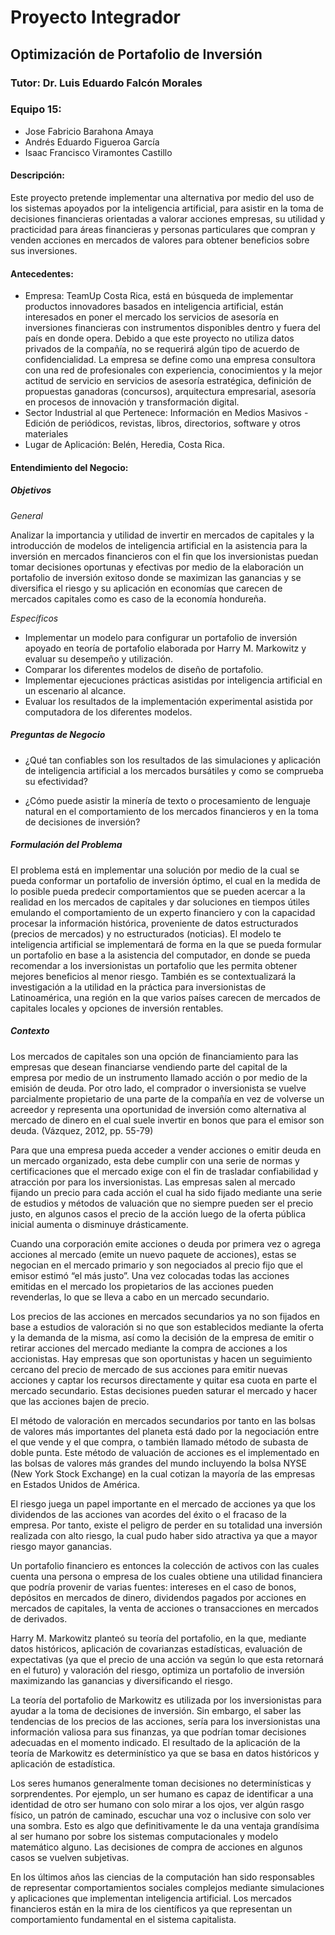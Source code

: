 # Proyecto Integrador
## Optimización de Portafolio de Inversión

### Tutor: Dr. Luis Eduardo Falcón Morales

### Equipo 15:
- Jose Fabricio Barahona Amaya 
- Andrés Eduardo Figueroa García 
- Isaac Francisco Viramontes Castillo 

#### Descripción:
Este proyecto pretende implementar una alternativa por medio del uso de los sistemas apoyados por la inteligencia artificial, para asistir en la toma de decisiones financieras orientadas a valorar acciones empresas, su utilidad y practicidad para áreas financieras y personas particulares que compran y venden acciones en mercados de valores para obtener beneficios sobre sus inversiones. 

#### Antecedentes:
- Empresa: TeamUp Costa Rica, está en búsqueda de implementar productos innovadores basados en inteligencia artificial, están interesados en poner el mercado los servicios de asesoría en inversiones financieras con instrumentos disponibles dentro y fuera del país en donde opera. Debido a que este proyecto no utiliza datos privados de la compañía, no se requerirá algún tipo de acuerdo de confidencialidad. La empresa se define como una empresa consultora con una red de profesionales con experiencia, conocimientos y la mejor actitud de servicio en servicios de asesoría estratégica, definición de propuestas ganadoras (concursos), arquitectura empresarial, asesoría en procesos de innovación y transformación digital. 
- Sector Industrial al que Pertenece: Información en Medios Masivos - Edición de periódicos, revistas, libros, directorios, software y otros materiales 
- Lugar de Aplicación: Belén, Heredia, Costa Rica. 

#### Entendimiento del Negocio:
##### Objetivos
*General*

Analizar la importancia y utilidad de invertir en mercados de capitales y la introducción de modelos de inteligencia artificial en la asistencia para la inversión en mercados financieros con el fin que los inversionistas puedan tomar decisiones oportunas y efectivas por medio de la elaboración un portafolio de inversión exitoso donde se maximizan las ganancias y se diversifica el riesgo y su aplicación en economías que carecen de mercados capitales como es caso de la economía hondureña. 

*Específicos*
- Implementar un modelo para configurar un portafolio de inversión apoyado en teoría de portafolio elaborada por Harry M. Markowitz y evaluar su desempeño y utilización. 
- Comparar los diferentes modelos de diseño de portafolio. 
- Implementar ejecuciones prácticas asistidas por inteligencia artificial en un escenario al alcance. 
- Evaluar los resultados de la implementación experimental asistida por computadora de los diferentes modelos. 

##### Preguntas de Negocio
- ¿Qué tan confiables son los resultados de las simulaciones y aplicación de inteligencia artificial a los mercados bursátiles y como se comprueba su efectividad? 

- ¿Cómo puede asistir la minería de texto o procesamiento de lenguaje natural en el comportamiento de los mercados financieros y en la toma de decisiones de inversión?

  
##### Formulación del Problema 
El problema está en implementar una solución por medio de la cual se pueda conformar un portafolio de inversión óptimo, el cual en la medida de lo posible pueda predecir comportamientos que se pueden acercar a la realidad en los mercados de capitales y dar soluciones en tiempos útiles emulando el comportamiento de un experto financiero y con la capacidad procesar la información histórica, proveniente de datos estructurados (precios de mercados) y no estructurados (noticias). El modelo te inteligencia artificial se implementará de forma en la que se pueda formular un portafolio en base a la asistencia del computador, en donde se pueda recomendar a los inversionistas un portafolio que les permita obtener mejores beneficios al menor riesgo. También es se contextualizará la investigación a la utilidad en la práctica para inversionistas de Latinoamérica, una región en la que varios países carecen de mercados de capitales locales y opciones de inversión rentables. 

##### Contexto 
Los mercados de capitales son una opción de financiamiento para las empresas que desean financiarse vendiendo parte del capital de la empresa por medio de un instrumento llamado acción o por medio de la emisión de deuda. Por otro lado, el comprador o inversionista se vuelve parcialmente propietario de una parte de la compañía en vez de volverse un acreedor y representa una oportunidad de inversión como alternativa al mercado de dinero en el cual suele invertir en bonos que para el emisor son deuda. (Vázquez, 2012, pp. 55-79)

Para que una empresa pueda acceder a vender acciones o emitir deuda en un mercado organizado, esta debe cumplir con una serie de normas y certificaciones que el mercado exige con el fin de trasladar confiabilidad y atracción por para los inversionistas. Las empresas salen al mercado fijando un precio para cada acción el cual ha sido fijado mediante una serie de estudios y métodos de valuación que no siempre pueden ser el precio justo, en algunos casos el precio de la acción luego de la oferta pública inicial aumenta o disminuye drásticamente. 

Cuando una corporación emite acciones o deuda por primera vez o agrega acciones al mercado (emite un nuevo paquete de acciones), estas se negocian en el mercado primario y son negociados al precio fijo que el emisor estimó “el más justo”. Una vez colocadas todas las acciones emitidas en el mercado los propietarios de las acciones pueden revenderlas, lo que se lleva a cabo en un mercado secundario. 

Los precios de las acciones en mercados secundarios ya no son fijados en base a estudios de valoración si no que son establecidos mediante la oferta y la demanda de la misma, así como la decisión de la empresa de emitir o retirar acciones del mercado mediante la compra de acciones a los accionistas. Hay empresas que son oportunistas y hacen un seguimiento cercano del precio de mercado de sus acciones para emitir nuevas acciones y captar los recursos directamente y quitar esa cuota en parte el mercado secundario. Estas decisiones pueden saturar el mercado y hacer que las acciones bajen de precio. 

El método de valoración en mercados secundarios por tanto en las bolsas de valores más importantes del planeta está dado por la negociación entre el que vende y el que compra, o también llamado método de subasta de doble punta. Este método de valuación de acciones es el implementado en las bolsas de valores más grandes del mundo incluyendo la bolsa NYSE (New York Stock Exchange) en la cual cotizan la mayoría de las empresas en Estados Unidos de América.  

El riesgo juega un papel importante en el mercado de acciones ya que los dividendos de las acciones van acordes del éxito o el fracaso de la empresa. Por tanto, existe el peligro de perder en su totalidad una inversión realizada con alto riesgo, la cual pudo haber sido atractiva ya que a mayor riesgo mayor ganancias. 

Un portafolio financiero es entonces la colección de activos con las cuales cuenta una persona o empresa de los cuales obtiene una utilidad financiera que podría provenir de varias fuentes: intereses en el caso de bonos, depósitos en mercados de dinero, dividendos pagados por acciones en mercados de capitales, la venta de acciones o transacciones en mercados de derivados. 

Harry M. Markowitz planteó su teoría del portafolio, en la que, mediante datos históricos, aplicación de covarianzas estadísticas, evaluación de expectativas (ya que el precio de una acción va según lo que esta retornará en el futuro) y valoración del riesgo, optimiza un portafolio de inversión maximizando las ganancias y diversificando el riesgo. 

La teoría del portafolio de Markowitz es utilizada por los inversionistas para ayudar a la toma de decisiones de inversión. Sin embargo, el saber las tendencias de los precios de las acciones, sería para los inversionistas una información valiosa para sus finanzas, ya que podrían tomar decisiones adecuadas en el momento indicado. El resultado de la aplicación de la teoría de Markowitz es determinístico ya que se basa en datos históricos y aplicación de estadística. 

Los seres humanos generalmente toman decisiones no determinísticas y sorprendentes. Por ejemplo, un ser humano es capaz de identificar a una identidad de otro ser humano con solo mirar a los ojos, ver algún rasgo físico, un patrón de caminado, escuchar una voz o inclusive con solo ver una sombra. Esto es algo que definitivamente le da una ventaja grandísima al ser humano por sobre los sistemas computacionales y modelo matemático alguno. Las decisiones de compra de acciones en algunos casos se vuelven subjetivas.  

En los últimos años las ciencias de la computación han sido responsables de representar comportamientos sociales complejos mediante simulaciones y aplicaciones que implementan inteligencia artificial. Los mercados financieros están en la mira de los científicos ya que representan un comportamiento fundamental en el sistema capitalista. 
